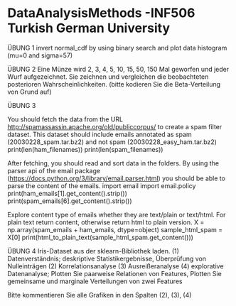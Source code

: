 # DataAnalysisMethods -INF506 Turkish German University

ÜBUNG 1 invert normal_cdf by using binary search and plot data histogram (mu=0 and sigma=57)

ÜBUNG 2 Eine Münze wird 2, 3, 4, 5, 10, 15, 50, 150 Mal geworfen und jeder Wurf aufgezeichnet. Sie zeichnen und vergleichen die beobachteten posterioren Wahrscheinlichkeiten. (bitte kodieren Sie die Beta-Verteilung von Grund auf)

ÜBUNG 3

You should fetch the data from the URL http://spamassassin.apache.org/old/publiccorpus/ to create a spam filter dataset. This dataset should include emails annotated as spam (20030228_spam.tar.bz2) and not spam (20030228_easy_ham.tar.bz2)
print(len(ham_filenames)) print(len(spam_filenames))

After fetching, you should read and sort data in the folders. By using the parser api of the email package (https://docs.python.org/3/library/email.parser.html) you should be able to parse the content of the emails.
import email import email.policy print(ham_emails[1].get_content().strip()) print(spam_emails[6].get_content().strip())

Explore content type of emails whether they are text/plain or text/html. For plain text return content, otherwise return html to plain version.
X = np.array(spam_emails + ham_emails, dtype=object) sample_html_spam = X[0] print(html_to_plain_text(sample_html_spam.get_content()))

ÜBUNG 4 Iris-Dataset aus der sklearn-Bibliothek laden. (1) Datenverständnis; deskriptive Statistikergebnisse, Überprüfung von Nulleinträgen (2) Korrelationsanalyse (3) Ausreißeranalyse (4) explorative Datenanalyse; Plotten Sie paarweise Relationen von Features, Plotten Sie gemeinsame und marginale Verteilungen von zwei Features

Bitte kommentieren Sie alle Grafiken in den Spalten (2), (3), (4)
